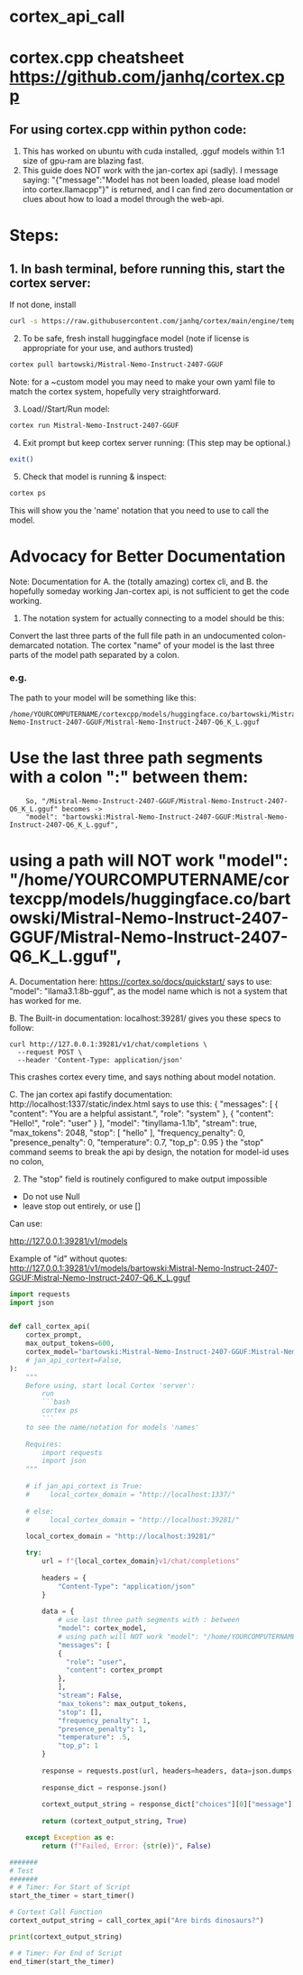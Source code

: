# cortex_api_call

# cortex.cpp cheatsheet  https://github.com/janhq/cortex.cpp

## For using cortex.cpp within python code:
1. This has worked on ubuntu with cuda installed, .gguf models within 1:1 size of gpu-ram are blazing fast.
2. This guide does NOT work with the jan-cortex api (sadly). I message saying:
"{"message":"Model has not been loaded, please load model into cortex.llamacpp"}" is returned,
and I can find zero documentation or clues about how to load a model through the web-api.


# Steps:
## 1. In bash terminal, before running this, start the cortex server:

If not done, install
```bash
curl -s https://raw.githubusercontent.com/janhq/cortex/main/engine/templates/linux/install.sh | sudo bash -s -- --deb_local
```

2. To be safe, fresh install huggingface model (note if license is appropriate for your use, and authors trusted)
```bash
cortex pull bartowski/Mistral-Nemo-Instruct-2407-GGUF
```
Note: for a ~custom model you may need to make your own yaml file to match the cortex system, 
hopefully very straightforward.

3. Load//Start/Run model:
```bash
cortex run Mistral-Nemo-Instruct-2407-GGUF
```

4. Exit prompt but keep cortex server running:
(This step may be optional.)
```bash
exit()
```

5. Check that model is running & inspect:
```bash
cortex ps
```
This will show you the 'name' notation that you need to use to call the model.


# Advocacy for Better Documentation
Note: Documentation for 
A. the (totally amazing) cortex cli, and 
B. the hopefully someday working Jan-cortex api, 
is not sufficient to get the code working.

1. The notation system for actually connecting to a model should be this:

Convert the last three parts of the full file path in an undocumented colon-demarcated notation. 
The cortex "name" of your model is the last three parts of the model path
separated by a colon.

### e.g.
The path to your model will be something like this:
```
/home/YOURCOMPUTERNAME/cortexcpp/models/huggingface.co/bartowski/Mistral-Nemo-Instruct-2407-GGUF/Mistral-Nemo-Instruct-2407-Q6_K_L.gguf
```

# Use the last three path segments with a colon ":" between them:
```
    So, "/Mistral-Nemo-Instruct-2407-GGUF/Mistral-Nemo-Instruct-2407-Q6_K_L.gguf" becomes ->
    "model": "bartowski:Mistral-Nemo-Instruct-2407-GGUF:Mistral-Nemo-Instruct-2407-Q6_K_L.gguf",
```
# using a path will NOT work "model": "/home/YOURCOMPUTERNAME/cortexcpp/models/huggingface.co/bartowski/Mistral-Nemo-Instruct-2407-GGUF/Mistral-Nemo-Instruct-2407-Q6_K_L.gguf",

A. Documentation here:
https://cortex.so/docs/quickstart/
says to use: "model": "llama3.1:8b-gguf",
as the model name which is not a system that has worked for me.

B. The Built-in documentation: localhost:39281/
gives you these specs to follow:
```
curl http://127.0.0.1:39281/v1/chat/completions \
  --request POST \
  --header 'Content-Type: application/json'
```
This crashes cortex every time, and says nothing about model notation.

C. The jan cortex api fastify documentation: http://localhost:1337/static/index.html
says to use this:
{
  "messages": [
    {
      "content": "You are a helpful assistant.",
      "role": "system"
    },
    {
      "content": "Hello!",
      "role": "user"
    }
  ],
  "model": "tinyllama-1.1b",
  "stream": true,
  "max_tokens": 2048,
  "stop": [
    "hello"
  ],
  "frequency_penalty": 0,
  "presence_penalty": 0,
  "temperature": 0.7,
  "top_p": 0.95
}
the "stop" command seems to break the api by design, 
the notation for model-id uses no colon,

2. The "stop" field is routinely configured to make output impossible
- Do not use Null
- leave stop out entirely, or use []



Can use:

http://127.0.0.1:39281/v1/models

Example of "id" without quotes:
http://127.0.0.1:39281/v1/models/bartowski:Mistral-Nemo-Instruct-2407-GGUF:Mistral-Nemo-Instruct-2407-Q6_K_L.gguf

```python
import requests
import json


def call_cortex_api(
    cortex_prompt,
    max_output_tokens=600,
    cortex_model="bartowski:Mistral-Nemo-Instruct-2407-GGUF:Mistral-Nemo-Instruct-2407-Q6_K_L.gguf",
    # jan_api_cortext=False,
):
    """
    Before using, start local Cortex 'server':
        run 
        ```bash
        cortex ps
        ```
    to see the name/notation for models 'names'
    
    Requires:
        import requests
        import json
    """
    
    # if jan_api_cortext is True:
    #     local_cortex_domain = "http://localhost:1337/"
    
    # else:
    #     local_cortex_domain = "http://localhost:39281/"
    
    local_cortex_domain = "http://localhost:39281/"

    try: 
        url = f"{local_cortex_domain}v1/chat/completions"
        
        headers = {
            "Content-Type": "application/json"
        }
        
        data = {
            # use last three path segments with : between
            "model": cortex_model,
            # using path will NOT work "model": "/home/YOURCOMPUTERNAME/cortexcpp/models/huggingface.co/bartowski/Mistral-Nemo-Instruct-2407-GGUF/Mistral-Nemo-Instruct-2407-Q6_K_L.gguf",
            "messages": [
            {
              "role": "user",
              "content": cortex_prompt
            },
            ],
            "stream": False,
            "max_tokens": max_output_tokens,
            "stop": [],
            "frequency_penalty": 1,
            "presence_penalty": 1,
            "temperature": .5,
            "top_p": 1
        }
        
        response = requests.post(url, headers=headers, data=json.dumps(data))
        
        response_dict = response.json()
        
        cortext_output_string = response_dict["choices"][0]["message"]["content"]
        
        return (cortext_output_string, True)

    except Exception as e:
        return (f"Failed, Error: {str(e)}", False)

#######
# Test
#######
# # Timer: For Start of Script
start_the_timer = start_timer()

# Cortext Call Function
cortext_output_string = call_cortex_api("Are birds dinosaurs?")

print(cortext_output_string)

# # Timer: For End of Script
end_timer(start_the_timer)
```
